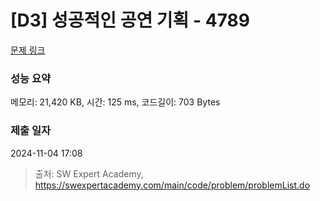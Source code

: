 # [D3] 성공적인 공연 기획 - 4789 

[문제 링크](https://swexpertacademy.com/main/code/problem/problemDetail.do?contestProbId=AWS2dSgKA8MDFAVT) 

### 성능 요약

메모리: 21,420 KB, 시간: 125 ms, 코드길이: 703 Bytes

### 제출 일자

2024-11-04 17:08



> 출처: SW Expert Academy, https://swexpertacademy.com/main/code/problem/problemList.do